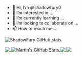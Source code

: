 - 👋 Hi, I’m @shadowfury0
- 👀 I’m interested in ...
- 🌱 I’m currently learning ...
- 💞️ I’m looking to collaborate on ...
- 📫 How to reach me ...


![ShadowFury GitHub stats](https://github-readme-stats.vercel.app/api?username=shadowfury0&show_icons=true&theme=transparent)

<a href="https://github.com/shadowfury0/shadowfury0">
  <img align="center" src="https://github-readme-stats.vercel.app/api/top-langs/?username=shadowfury0&hide=java,html,tex&title_color=ffffff&text_color=c9cacc&icon_color=2bbc8a&bg_color=1d1f21&langs_count=3" />
</a>
<a href="https://github.com/shadowfury0/shadowfury0">
  <img align="center" src="https://github-readme-stats.vercel.app/api?username=shadowfury0&show_icons=true&line_height=27&count_private=true&title_color=ffffff&text_color=c9cacc&icon_color=2bbc8a&bg_color=1d1f21" alt="Martin's GitHub Stats" />
</a>

<a href="https://github.com/shadowfury0/stl_implement.git">
  <img align="center" src="https://github-readme-stats.vercel.app/api/pin/?username=shadowfury0&repo=python-project-blueprint&title_color=ffffff&text_color=c9cacc&icon_color=2bbc8a&bg_color=1d1f21" />
</a>


<a href="https://github.com/shadowfury0/qt.git">
  <img align="center" src="https://github-readme-stats.vercel.app/api/pin/?username=shadowfury0&repo=go-project-blueprint&title_color=ffffff&text_color=c9cacc&icon_color=2bbc8a&bg_color=1d1f21" />
</a>    


<!---
shadowfury0/shadowfury0 is a ✨ special ✨ repository because its `README.md` (this file) appears on your GitHub profile.
You can click the Preview link to take a look at your changes.
--->
